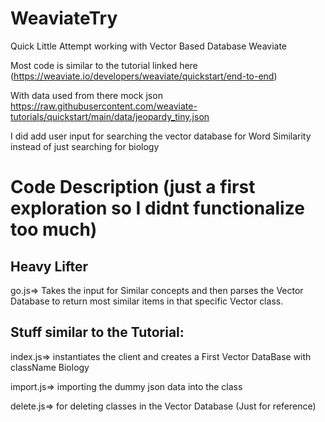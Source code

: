# WeaviateTry

Quick Little Attempt working with Vector Based Database Weaviate

Most code is similar to the tutorial linked here (https://weaviate.io/developers/weaviate/quickstart/end-to-end)

With data used from there mock json https://raw.githubusercontent.com/weaviate-tutorials/quickstart/main/data/jeopardy_tiny.json

I did add user input for searching the vector database for Word Similarity instead of just searching for biology 

# Code Description (just a first exploration so I didnt functionalize too much)

## Heavy Lifter

go.js=> Takes the input for Similar concepts and then parses the Vector Database to return most similar items in that specific Vector class.

## Stuff similar to the Tutorial:

index.js=> instantiates the client and creates a First Vector DataBase with className Biology

import.js=> importing the dummy json data into the class 

delete.js=> for deleting classes in the Vector Database (Just for reference)

